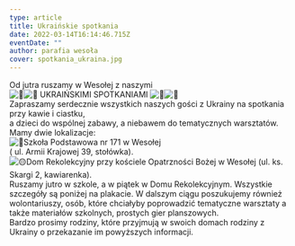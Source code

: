 ```yaml
---
type: article
title: Ukraińskie spotkania
date: 2022-03-14T16:14:46.715Z
eventDate: ""
author: parafia wesoła
cover: spotkania_ukraina.jpg
---
```

<!--StartFragment-->

Od jutra ruszamy w Wesołej z naszymi\
![💛](https://static.xx.fbcdn.net/images/emoji.php/v9/t6e/1.5/16/1f49b.png)![💙](https://static.xx.fbcdn.net/images/emoji.php/v9/tc5/1.5/16/1f499.png) UKRAIŃSKIMI SPOTKANIAMI ![💛](https://static.xx.fbcdn.net/images/emoji.php/v9/t6e/1.5/16/1f49b.png)![💙](https://static.xx.fbcdn.net/images/emoji.php/v9/tc5/1.5/16/1f499.png)\
Zapraszamy serdecznie wszystkich naszych gości z Ukrainy na spotkania przy kawie i ciastku,\
a dzieci do wspólnej zabawy, a niebawem do tematycznych warsztatów.\
Mamy dwie lokalizacje:\
![🔵](https://static.xx.fbcdn.net/images/emoji.php/v9/t48/1.5/16/1f535.png)Szkoła Podstawowa nr 171 w Wesołej\
( ul. Armii Krajowej 39, stołówka).\
![🟡](https://static.xx.fbcdn.net/images/emoji.php/v9/td4/1.5/16/1f7e1.png)Dom Rekolekcyjny przy kościele Opatrzności Bożej w Wesołej (ul. ks. Skargi 2, kawiarenka).\
Ruszamy jutro w szkole, a w piątek w Domu Rekolekcyjnym. Wszystkie szczegóły są poniżej na plakacie. W dalszym ciągu poszukujemy również wolontariuszy, osób, które chciałyby poprowadzić tematyczne warsztaty a także materiałów szkolnych, prostych gier planszowych.\
Bardzo prosimy rodziny, które przyjmują w swoich domach rodziny z Ukrainy o przekazanie im powyższych informacji.

<!--EndFragment-->